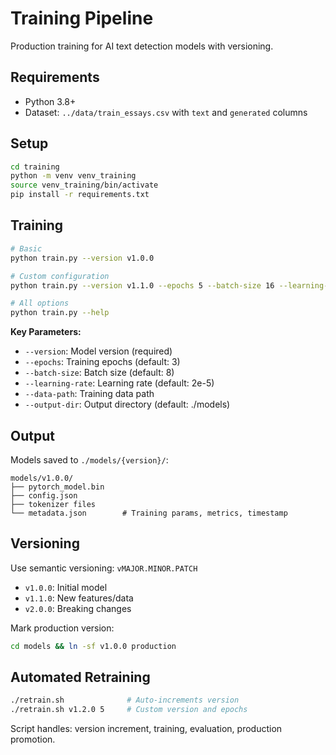 # Training Pipeline

Production training for AI text detection models with versioning.

## Requirements

- Python 3.8+
- Dataset: `../data/train_essays.csv` with `text` and `generated` columns

## Setup

```bash
cd training
python -m venv venv_training
source venv_training/bin/activate
pip install -r requirements.txt
```

## Training

```bash
# Basic
python train.py --version v1.0.0

# Custom configuration
python train.py --version v1.1.0 --epochs 5 --batch-size 16 --learning-rate 2e-5

# All options
python train.py --help
```

**Key Parameters:**
- `--version`: Model version (required)
- `--epochs`: Training epochs (default: 3)
- `--batch-size`: Batch size (default: 8)
- `--learning-rate`: Learning rate (default: 2e-5)
- `--data-path`: Training data path
- `--output-dir`: Output directory (default: ./models)

## Output

Models saved to `./models/{version}/`:
```
models/v1.0.0/
├── pytorch_model.bin
├── config.json
├── tokenizer files
└── metadata.json        # Training params, metrics, timestamp
```

## Versioning

Use semantic versioning: `vMAJOR.MINOR.PATCH`
- `v1.0.0`: Initial model
- `v1.1.0`: New features/data
- `v2.0.0`: Breaking changes

Mark production version:
```bash
cd models && ln -sf v1.0.0 production
```

## Automated Retraining

```bash
./retrain.sh              # Auto-increments version
./retrain.sh v1.2.0 5     # Custom version and epochs
```

Script handles: version increment, training, evaluation, production promotion.
